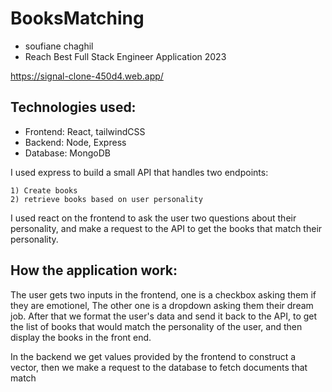 # BooksMatching

- soufiane chaghil
- Reach Best Full Stack Engineer Application 2023

https://signal-clone-450d4.web.app/

## Technologies used:
  - Frontend: React, tailwindCSS
  - Backend: Node, Express
  - Database: MongoDB
  
  I used express to build a small API that handles two endpoints:
  
    1) Create books
    2) retrieve books based on user personality
    
  I used react on the frontend to ask the user two questions about their personality, and make a request to the API to get the books that match their personality.
  
 
 ## How the application work:
  
  The user gets two inputs in the frontend, one is a checkbox asking them if they are emotionel, The other one is a dropdown asking them their dream job. 
  After that we format the user's data and send it back to the API, to get the list of books that would match the personality of the user, and then display the books in the front end.
  
  In the backend we get values provided by the frontend to construct a vector, then we make a request to the database to fetch documents that match
